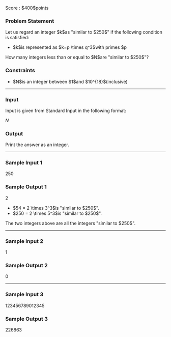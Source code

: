 
<div>

<span>

<span>

<p>
Score : $400$points
</p>

<div>

<section>

### **Problem Statement**

<p>
Let us regard an integer $k$as "similar to $250$" if the following condition is satisfied:
</p>

<ul>

<li>
$k$is represented as $k=p \times q^3$with primes $p<q$.
</li>

</ul>

<p>
How many integers less than or equal to $N$are "similar to $250$"?
</p>

</section>

</div>

<div>

<section>

### **Constraints**

<ul>

<li>
$N$is an integer between $1$and $10^{18}$(inclusive)
</li>

</ul>

</section>

</div>

---

<div>

<div>

<section>

### **Input**

<p>
Input is given from Standard Input in the following format:
</p>

<div>

$N$
</div>

</section>

</div>

<div>

<section>

### **Output**

<p>
Print the answer as an integer.
</p>

</section>

</div>

</div>

---

<div>

<section>

### **Sample Input 1**

<div>

250

</div>

</section>

</div>

<div>

<section>

### **Sample Output 1**

<div>

2

</div>

<ul>

<li>
$54 = 2 \times 3^3$is "similar to $250$".
</li>

<li>
$250 = 2 \times 5^3$is "similar to $250$".
</li>

</ul>

<p>
The two integers above are all the integers "similar to $250$".
</p>

</section>

</div>

---

<div>

<section>

### **Sample Input 2**

<div>

1

</div>

</section>

</div>

<div>

<section>

### **Sample Output 2**

<div>

0

</div>

</section>

</div>

---

<div>

<section>

### **Sample Input 3**

<div>

123456789012345

</div>

</section>

</div>

<div>

<section>

### **Sample Output 3**

<div>

226863

</div>

</section>

</div>

</span>

</span>

</div>
